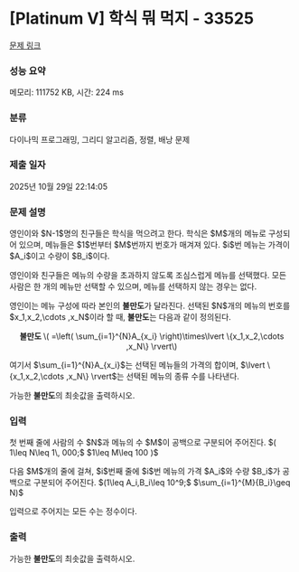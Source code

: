 # [Platinum V] 학식 뭐 먹지 - 33525 

[문제 링크](https://www.acmicpc.net/problem/33525) 

### 성능 요약

메모리: 111752 KB, 시간: 224 ms

### 분류

다이나믹 프로그래밍, 그리디 알고리즘, 정렬, 배낭 문제

### 제출 일자

2025년 10월 29일 22:14:05

### 문제 설명

<p>영인이와 $N-1$명의 친구들은 학식을 먹으려고 한다. 학식은 $M$개의 메뉴로 구성되어 있으며, 메뉴들은 $1$번부터 $M$번까지 번호가 매겨져 있다. $i$번 메뉴는 가격이 $A_i$이고 수량이 $B_i$이다.</p>

<p>영인이와 친구들은 메뉴의 수량을 초과하지 않도록 조심스럽게 메뉴를 선택했다. 모든 사람은 한 개의 메뉴만 선택할 수 있으며, 메뉴를 선택하지 않는 경우는 없다.</p>

<p>영인이는 메뉴 구성에 따라 본인의 <strong>불만도</strong>가 달라진다. 선택된 $N$개의 메뉴의 번호를 $x_1,x_2,\cdots ,x_N$이라 할 때, <strong>불만도</strong>는 다음과 같이 정의된다.</p>

<p style="text-align: center;"><strong>불만도 </strong>\( =\left( \sum_{i=1}^{N}A_{x_i} \right)\times\lvert \{x_1,x_2,\cdots ,x_N\} \rvert\)</p>

<p>여기서 $\sum_{i=1}^{N}A_{x_i}$는 선택된 메뉴들의 가격의 합이며, $\lvert \{x_1,x_2,\cdots ,x_N\} \rvert$는 선택된 메뉴의 종류 수를 나타낸다.</p>

<p>가능한 <strong>불만도</strong>의 최솟값을 출력하시오.</p>

### 입력 

 <p>첫 번째 줄에 사람의 수 $N$과 메뉴의 수 $M$이 공백으로 구분되어 주어진다. $( 1\leq N\leq 1\, 000;$ $1\leq M\leq 100 )$</p>

<p>다음 $M$개의 줄에 걸쳐, $i$번째 줄에 $i$번 메뉴의 가격 $A_i$와 수량 $B_i$가 공백으로 구분되어 주어진다. $(1\leq A_i,B_i\leq 10^9;$ $\sum_{i=1}^{M}{B_i}\geq N)$</p>

<p>입력으로 주어지는 모든 수는 정수이다.</p>

### 출력 

 <p>가능한 <strong>불만도</strong>의 최솟값을 출력하시오.</p>

